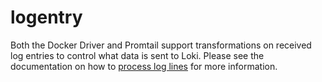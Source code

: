 # logentry

Both the Docker Driver and Promtail support transformations on received log
entries to control what data is sent to Loki. Please see the documentation
on how to [process log lines](processing-log-lines.md) for more information.
